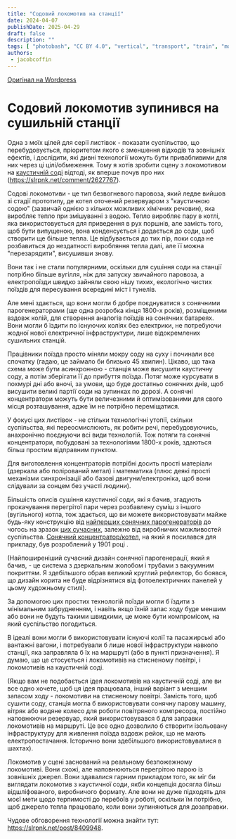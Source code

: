 ```yaml
---
title: "Содовий локомотив на станції"
date: 2024-04-07
publishDate: 2025-04-29
draft: false
description: ""
tags: [ "photobash", "CC BY 4.0", "vertical", "transport", "train", "mountains"]
authors:
 - jacobcoffin
---
```


[Оригінал на Wordpress](https://jacobcoffinwrites.wordpress.com/2024/04/07/caustic-soda-locomotive-stopped-at-a-solar-drying-station/)

# Содовий локомотив зупинився на сушильній станції

Одна з моїх цілей для серії листівок - показати суспільство, що перебудовується, пріоритетом якого є зменшення відходів та зовнішніх ефектів, і дослідити, які дивні технології можуть бути привабливими для них через ці цілі/обмеження. Тому я хотів зробити сцену з локомотивом на [каустичній соді](http://www.douglas-self.com/MUSEUM/LOCOLOCO/soda/soda.htm) відтоді, як вперше почув про них (https://slrpnk.net/comment/2627767).

Содові локомотиви - це тип безвогневого паровоза, який ледве вийшов зі стадії прототипу, де котел оточений резервуаром з "каустичною содою" (зазвичай однією з кількох можливих хімічних речовин), яка виробляє тепло при змішуванні з водою. Тепло виробляє пару в котлі, яка використовується для приведення в рух поршнів, але замість того, щоб бути випущеною, вона конденсується і додається до соди, щоб створити ще більше тепла. Це відбувається до тих пір, поки сода не розбавиться до нездатності виробляння тепла далі, але її можна "перезарядити", висушивши знову.

Вони так і не стали популярними, оскільки для сушіння соди на станції потрібно більше вугілля, ніж для запуску звичайного паровоза, а електропоїзди швидко зайняли свою нішу тихих, екологічно чистих поїздів для пересування всередині міст і тунелів.

Але мені здається, що вони могли б добре поєднуватися з сонячними парогенераторами (ще одна розробка кінця 1800-х років), розміщеними вздовж колій, для створення аналогів поїздів на сонячних батареях. Вони могли б їздити по існуючих коліях без електрики, не потребуючи жодної нової електричної інфраструктури, лише відокремлених сушильних станцій.

Працівники поїзда просто міняли мокру соду на суху і починали все спочатку (гадаю, це займало би близько 45 хвилин). Цікаво, що така схема може бути асинхронною - станція може висушити каустичну соду, а потім зберігати її до прибуття поїзда. Потяг може курсувати в похмурі дні або вночі, за умови, що буде достатньо сонячних днів, щоб висушити великі партії соди на зупинках по дорозі. А сонячні концентратори можуть бути величезними й оптимізованими для свого місця розташування, адже їм не потрібно переміщатися.

У фокусі цих листівок - не стільки технологічні утопії, скільки суспільства, які переосмислюють, як робити речі, перебудовуючись, анахронічно поєднуючи всі види технологій. Тож потяги та сонячні концентратори, побудовані за технологіями 1800-х років, здаються більш простим відправним пунктом.

Для виготовлення концентраторів потрібні досить прості матеріали (дзеркала або полірований метал) і математика (плюс деякі прості механізми синхронізації або базові двигуни/електроніка, щоб вони слідували за сонцем без участі людини).

Більшість описів сушіння каустичної соди, які я бачив, згадують прокачування перегрітої пари через розбавлену суміш з іншого (вугільного) котла, тож здається, що ви можете використовувати майже будь-яку конструкцію від [найперших сонячних парогенераторів](https://amp.theguardian.com/environment/2023/jul/27/augustin-mouchot-french-pioneer-solar-power-engine) до чогось на зразок [цих сучасних](https://inhabitat.com/old-fashioned-steam-engines-could-solve-solar-energy-storage-problem/concentrated_solar/), залежно від виробничих можливостей суспільства. [Сонячний концентратор/котел](https://www.researchgate.net/figure/Solar-steam-engine-for-water-pumping-near-Los-Angeles-circa-1901_fig1_338391519), на який я посилався для прикладу, був розроблений у 1901 році .

(Найпоширеніший сучасний дизайн сонячної парогенерації, який я бачив, - це система з дзеркальним жолобом і трубами з вакуумним покриттям. Я здебільшого обрав великий круглий рефлектор, бо боявся, що дизайн корита не буде відрізнятися від фотоелектричних панелей у цьому художньому стилі).

За допомогою цих простих технологій поїзди могли б їздити з мінімальним забрудненням, і навіть якщо їхній запас ходу буде меншим або вони не будуть такими швидкими, це може бути компромісом, на який суспільство погодиться.

В ідеалі вони могли б використовувати існуючі колії та пасажирські або вантажні вагони, і потребували б лише нової інфраструктури навколо станції, яка заправляла б їх на маршруті (або в пункті призначення). Я думаю, що це стосується і локомотивів на стисненому повітрі, і локомотивів на каустичній соді.

(Якщо вам не подобається ідея локомотивів на каустичній соді, але ви все одно хочете, щоб ця ідея працювала, інший варіант з меншим запасом ходу - локомотиви на стисненому повітрі. Замість того, щоб сушити соду, станція могла б використовувати сонячну парову машину, вітряк або водяне колесо для роботи повітряного компресора, постійно наповнюючи резервуар, який використовувався б для заправки локомотивів на маршруті. Це все одно дозволило б створити ізольовану інфраструктуру для живлення поїзда вздовж рейок, що не мають електропостачання. Історично вони здебільшого використовувалися в шахтах).

Локомотив у сцені заснований на реальному безпожежному локомотиві. Вони схожі, але наповнюються перегрітою парою із зовнішніх джерел. Вони здавалися гарним прикладом того, як міг би виглядати локомотив з каустичної соди, якби концепція досягла більш відшліфованого, виробничого формату. Але вони не дуже підходять для моєї мети щодо терпимості до перебоїв у роботі, оскільки їм потрібно, щоб джерело тепла працювало, коли вони зупиняються для дозаправки.

Чудове обговорення технології можна знайти тут: https://slrpnk.net/post/8409948.
